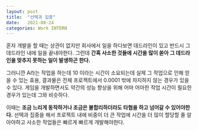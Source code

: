 ```yaml
---
layout: post
title:  "선택과 집중"
date:   2021-08-24
categories: Work INTERN
---
```


혼자 개발을 할 때는 상관이 없지만 회사에서 일을 하다보면 데드라인이 있고 반드시 그 데드라인 내에 일을 끝내야한다. 그런데 **간혹 사소한 것들에 시간을 많이 쏟아 그 데드라인을 맞추지 못하는 일이 발생하곤 한다.**    

그러니깐 A라는 작업을 하는데 10 이라는 시간이 소요되는데 실제 그 작업으로 인해 얻을 수 있는 효용, 결과물은 전체 프로젝트에서 0.0001 밖에 차지하지 않는 경우가 있을 수 있다. 게임을 개발하면서도 약간의 성능 향상을 위해 어마 어마한 작업 시간이 필요한 경우가 있는데 그와 비슷하다.        

이때는 **조금 느리게 동작하거나 조금은 불합리하더라도 타협을 하고 넘어갈 수 있어야한다.** 선택과 집중을 해서 프로젝트 내에 비중이 더 큰 작업에 시간을 더 많이 할당할 줄 알아야하고 사소한 작업들은 빠르게 빠르게 개발해야한다.      